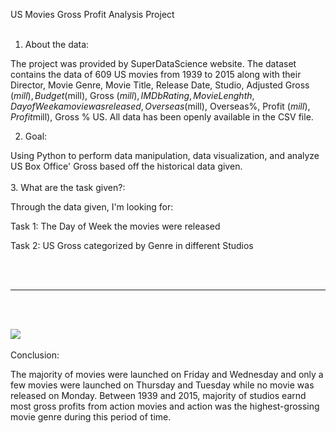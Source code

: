 US Movies Gross Profit Analysis Project
<br>
<br>
1. About the data: 

The project was provided by SuperDataScience website. The dataset contains the data of 609 US movies from 1939 to 2015 along with their Director, Movie Genre,	Movie Title, Release Date, Studio,	Adjusted Gross ($mill),	Budget ($mill),	Gross ($mill),	IMDb Rating, Movie Lenghth,  Day of Week a movie was released, Overseas ($mill),	Overseas%,	Profit ($mill),	Profit%,	Runtime (min),	US ($mill),	Gross % US. All data has been  openly available in the CSV file.

2. Goal: 

Using Python to perform data manipulation, data visualization, and analyze US Box Office' Gross based off the historical data given.
<br>
<br>
3. What are the task given?: 

Through the data given, I'm looking for:

Task 1: The Day of Week the movies were released

Task 2: US Gross categorized by Genre in different Studios

<br>
<br>

<hr>

<br>
<br>

![](img/data1.png)
<br>
<br>
Conclusion:

The majority of movies were launched on Friday and Wednesday and only a few movies were launched on Thursday and Tuesday while no movie was released on Monday. Between 1939 and 2015, majority of studios earnd most gross profits from action movies and action was the highest-grossing movie genre during this period of time.
